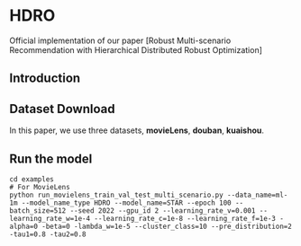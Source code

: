 # HDRO

Official implementation of our paper [Robust Multi-scenario Recommendation with Hierarchical Distributed Robust Optimization]


## Introduction


## Dataset Download
In this paper, we use three datasets, **movieLens**, **douban**, **kuaishou**.

## Run the model
```Shell
cd examples
# For MovieLens
python run_movielens_train_val_test_multi_scenario.py --data_name=ml-1m --model_name_type HDRO --model_name=STAR --epoch 100 --batch_size=512 --seed 2022 --gpu_id 2 --learning_rate_v=0.001 --learning_rate_w=1e-4 --learning_rate_c=1e-8 --learning_rate_f=1e-3 -alpha=0 -beta=0 -lambda_w=1e-5 --cluster_class=10 --pre_distribution=2 -tau1=0.8 -tau2=0.8

```





